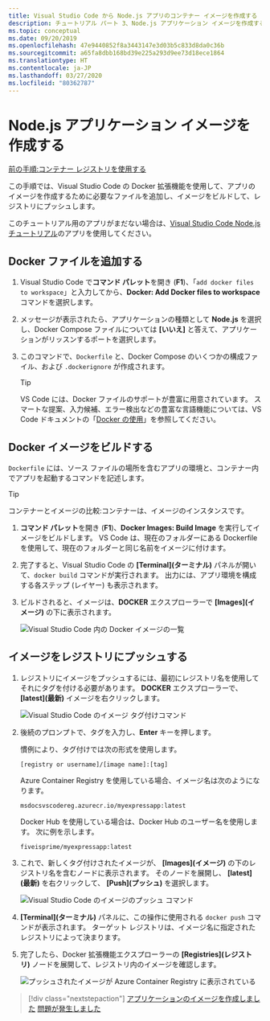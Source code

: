 ```yaml
---
title: Visual Studio Code から Node.js アプリのコンテナー イメージを作成する
description: チュートリアル パート 3、Node.js アプリケーション イメージを作成する
ms.topic: conceptual
ms.date: 09/20/2019
ms.openlocfilehash: 47e9440852f8a3443147e3d03b5c833d8da0c36b
ms.sourcegitcommit: a65fa8dbb168bd39e225a293d9ee73d18ece1864
ms.translationtype: HT
ms.contentlocale: ja-JP
ms.lasthandoff: 03/27/2020
ms.locfileid: "80362787"
---
```

# <a name="create-your-nodejs-application-image"></a>Node.js アプリケーション イメージを作成する

[前の手順:コンテナー レジストリを使用する](tutorial-vscode-docker-node-02.md)

この手順では、Visual Studio Code の Docker 拡張機能を使用して、アプリのイメージを作成するために必要なファイルを追加し、イメージをビルドして、レジストリにプッシュします。

このチュートリアル用のアプリがまだない場合は、[Visual Studio Code Node.js チュートリアル](https://code.visualstudio.com/docs/nodejs/nodejs-tutorial#_an-express-application)のアプリを使用してください。

## <a name="add-docker-files"></a>Docker ファイルを追加する

1. Visual Studio Code で**コマンド パレット**を開き (**F1**)、「`add docker files to workspace`」と入力してから、**Docker: Add Docker files to workspace** コマンドを選択します。

1. メッセージが表示されたら、アプリケーションの種類として **Node.js** を選択し、Docker Compose ファイルについては **[いいえ]** と答えて、アプリケーションがリッスンするポートを選択します。

1. このコマンドで、`Dockerfile` と、Docker Compose のいくつかの構成ファイル、および `.dockerignore` が作成されます。

    > [!TIP]
    > VS Code には、Docker ファイルのサポートが豊富に用意されています。 スマートな提案、入力候補、エラー検出などの豊富な言語機能については、VS Code ドキュメントの「[Docker の使用](https://code.visualstudio.com/docs/azure/docker)」を参照してください。

## <a name="build-a-docker-image"></a>Docker イメージをビルドする

`Dockerfile` には、ソース ファイルの場所を含むアプリの環境と、コンテナー内でアプリを起動するコマンドを記述します。

> [!TIP]
> コンテナーとイメージの比較:コンテナーは、イメージのインスタンスです。

1. **コマンド パレット**を開き (**F1**)、**Docker Images: Build Image** を実行してイメージをビルドします。 VS Code は、現在のフォルダーにある Dockerfile を使用して、現在のフォルダーと同じ名前をイメージに付けます。

1. 完了すると、Visual Studio Code の **[Terminal]\(ターミナル\)** パネルが開いて、`docker build` コマンドが実行されます。 出力には、アプリ環境を構成する各ステップ (レイヤー) も表示されます。

1. ビルドされると、イメージは、**DOCKER** エクスプローラーで **[Images]\(イメージ\)** の下に表示されます。

    ![Visual Studio Code 内の Docker イメージの一覧](media/deploy-containers/image-list.png)

## <a name="push-the-image-to-a-registry"></a>イメージをレジストリにプッシュする

1. レジストリにイメージをプッシュするには、最初にレジストリ名を使用してそれにタグを付ける必要があります。 **DOCKER** エクスプローラーで、 **[latest]\(最新\)** イメージを右クリックします。

    ![Visual Studio Code のイメージ タグ付けコマンド](media/deploy-containers/tag-command.png)

1. 後続のプロンプトで、タグを入力し、**Enter** キーを押します。

    慣例により、タグ付けでは次の形式を使用します。

    `[registry or username]/[image name]:[tag]`

    Azure Container Registry を使用している場合、イメージ名は次のようになります。

    `msdocsvscodereg.azurecr.io/myexpressapp:latest`

    Docker Hub を使用している場合は、Docker Hub のユーザー名を使用します。 次に例を示します。

    `fiveisprime/myexpressapp:latest`

1. これで、新しくタグ付けされたイメージが、 **[Images]\(イメージ\)** の下のレジストリ名を含むノードに表示されます。 そのノードを展開し、 **[latest]\(最新\)** を右クリックして、 **[Push]\(プッシュ\)** を選択します。

    ![Visual Studio Code のイメージのプッシュ コマンド](media/deploy-containers/push-command.png)

1. **[Terminal]\(ターミナル\)** パネルに、この操作に使用される `docker push` コマンドが表示されます。 ターゲット レジストリは、イメージ名に指定されたレジストリによって決まります。

1. 完了したら、Docker 拡張機能エクスプローラーの **[Registries]\(レジストリ\)** ノードを展開して、レジストリ内のイメージを確認します。

    ![プッシュされたイメージが Azure Container Registry に表示されている](media/deploy-containers/image-in-acr.png)

> [!div class="nextstepaction"]
> [アプリケーションのイメージを作成しました](tutorial-vscode-docker-node-04.md) [問題が発生しました](https://www.research.net/r/PWZWZ52?tutorial=docker-extension&step=containerize-app)
